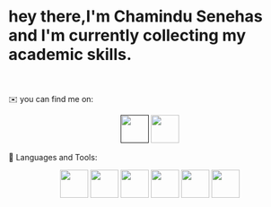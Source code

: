 <h1>hey there,I'm Chamindu Senehas and I'm currently collecting my academic skills.</h1>
<br><br>
✉️ you can find me on:
<p align=center>
  <a href=""><img width=50 height=50 src="https://www.vhv.rs/dpng/d/405-4051094_vector-linkedin-logo-svg-hd-png-download.png"></a>
  <a href="senehaschamindu2006@gmail.com"><img width=50 height=50 src="https://w7.pngwing.com/pngs/945/191/png-transparent-gmail-logo-computer-icons-gmail-scalable-graphics-email-gmail-size-icon-angle-text-trademark-thumbnail.png"></a>
</p>
🧰 Languages and Tools:
<p align=center>
    <img width=50 height=50 src="https://w7.pngwing.com/pngs/234/329/png-transparent-python-logo-thumbnail.png">
  <img width=50 height=50 src="https://w7.pngwing.com/pngs/28/62/png-transparent-pycharm-hd-logo-thumbnail.png">
  <img width=50 height=50 src="https://e7.pngegg.com/pngimages/640/199/png-clipart-javascript-logo-html-javascript-logo-angle-text-thumbnail.png">
  <img width=50 height=50 src="https://w7.pngwing.com/pngs/512/824/png-transparent-visual-studio-code-hd-logo-thumbnail.png">
  <img width=50 height=50 src="https://p7.hiclipart.com/preview/102/597/99/computer-programming-git-software-development-programmer-version-control-github-logo-thumbnail.jpg">
  <img width=50 height=50 src="https://w7.pngwing.com/pngs/646/324/png-transparent-github-computer-icons-github-logo-monochrome-head-thumbnail.png">
</p>
